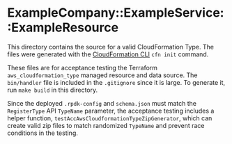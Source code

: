 # ExampleCompany::ExampleService::ExampleResource

This directory contains the source for a valid CloudFormation Type. The files were generated with the [CloudFormation CLI](https://docs.aws.amazon.com/cloudformation-cli/latest/userguide/what-is-cloudformation-cli.html) `cfn init` command.

These files are for acceptance testing the Terraform `aws_cloudformation_type` managed resource and data source. The `bin/handler` file is included in the `.gitignore` since it is large. To generate it, run `make build` in this directory.

Since the deployed `.rpdk-config` and `schema.json` must match the `RegisterType` API `TypeName` parameter, the acceptance testing includes a helper function, `testAccAwsCloudformationTypeZipGenerator`, which can create valid zip files to match randomized `TypeName` and prevent race conditions in the testing.

